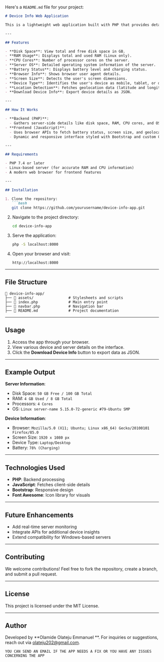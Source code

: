 Here's a `README.md` file for your project:  

```markdown
# Device Info Web Application

This is a lightweight web application built with PHP that provides detailed information about a user's device and server. It displays real-time data such as disk space, memory usage, processor details, operating system, battery status, browser information, screen size, and more.

---

## Features

- **Disk Space**: View total and free disk space in GB.
- **RAM Usage**: Displays total and used RAM (Linux only).
- **CPU Cores**: Number of processor cores on the server.
- **Server OS**: Detailed operating system information of the server.
- **Battery Status**: Displays battery level and charging status.
- **Browser Info**: Shows browser user agent details.
- **Screen Size**: Detects the user's screen dimensions.
- **Device Type**: Identifies the user's device as mobile, tablet, or desktop.
- **Location Detection**: Fetches geolocation data (latitude and longitude) if permission is granted.
- **Download Device Info**: Export device details as JSON.

---

## How It Works

- **Backend (PHP)**:
  - Gathers server-side details like disk space, RAM, CPU cores, and OS using PHP functions and shell commands (Linux servers only).
- **Frontend (JavaScript)**:
  - Uses browser APIs to fetch battery status, screen size, and geolocation.
  - Dynamic and responsive interface styled with Bootstrap and custom CSS.

---

## Requirements

- PHP 7.4 or later
- Linux-based server (for accurate RAM and CPU information)
- A modern web browser for frontend features

---

## Installation

1. Clone the repository:
   ```bash
   git clone https://github.com/yourusername/device-info-app.git
   ```

2. Navigate to the project directory:
   ```bash
   cd device-info-app
   ```

3. Serve the application:
   ```bash
   php -S localhost:8000
   ```

4. Open your browser and visit:
   ```
   http://localhost:8000
   ```

---

## File Structure

```plaintext
📂 device-info-app/
├── 📁 assets/                # Stylesheets and scripts
├── 📄 index.php              # Main entry point
├── 📄 navbar.php             # Navigation bar
├── 📄 README.md              # Project documentation            
```

---

## Usage

1. Access the app through your browser.
2. View various device and server details on the interface.
3. Click the **Download Device Info** button to export data as JSON.

---

## Example Output

**Server Information**:
- Disk Space: `50 GB Free / 100 GB Total`
- RAM: `4 GB Used / 8 GB Total`
- Processors: `4 Cores`
- OS: `Linux server-name 5.15.0-72-generic #79-Ubuntu SMP`

**Device Information**:
- Browser: `Mozilla/5.0 (X11; Ubuntu; Linux x86_64) Gecko/20100101 Firefox/85.0`
- Screen Size: `1920 x 1080 px`
- Device Type: `Laptop/Desktop`
- Battery: `78% (Charging)`

---

## Technologies Used

- **PHP**: Backend processing
- **JavaScript**: Fetches client-side details
- **Bootstrap**: Responsive design
- **Font Awesome**: Icon library for visuals

---

## Future Enhancements

- Add real-time server monitoring
- Integrate APIs for additional device insights
- Extend compatibility for Windows-based servers

---

## Contributing

We welcome contributions! Feel free to fork the repository, create a branch, and submit a pull request.

---

## License

This project is licensed under the MIT License.

---

## Author

Developed by **Olamide Olateju Emmanuel **. For inquiries or suggestions, reach out via [olateju202@gmail.com](mailto:olateju202@gmail.com).
```
YOU CAN SEND AN EMAIL IF THE APP NEEDS A FIX OR YOU HAVE ANY ISSUES CONCERNING THE APP